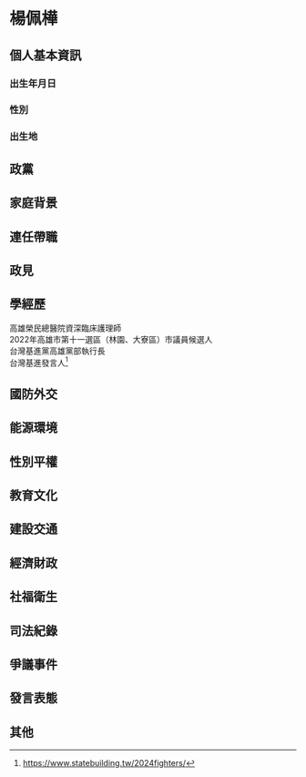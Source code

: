 # 楊佩樺

## 個人基本資訊

### 出生年月日

### 性別

### 出生地

## 政黨

## 家庭背景

## 連任帶職

## 政見

## 學經歷

高雄榮民總醫院資深臨床護理師  
2022年高雄市第十一選區（林園、大寮區）市議員候選人  
台灣基進黨高雄黨部執行長  
台灣基進發言人[^1]

[^1]: https://www.statebuilding.tw/2024fighters/

## 國防外交

## 能源環境

## 性別平權

## 教育文化

## 建設交通

## 經濟財政

## 社福衛生

## 司法紀錄

## 爭議事件

## 發言表態

## 其他
